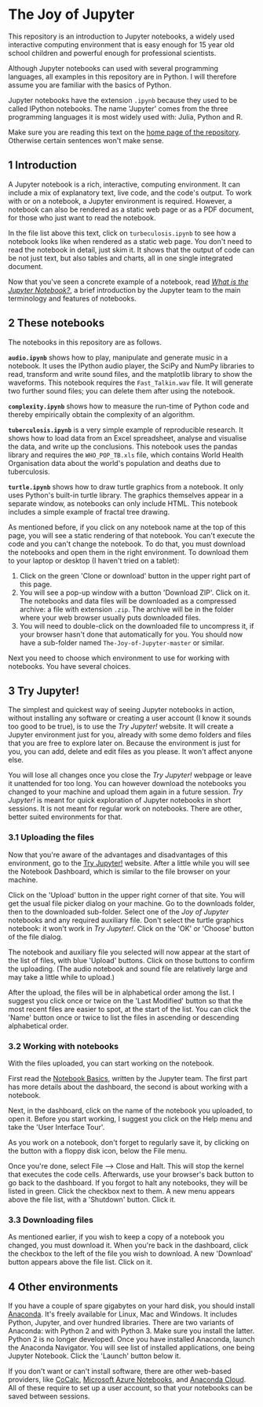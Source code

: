 # The Joy of Jupyter

This repository is an introduction to Jupyter notebooks, a widely used 
interactive computing environment that is easy enough for 15 year old 
school children and powerful enough for professional scientists.

Although Jupyter notebooks can used with several programming languages,
all examples in this repository are in Python. 
I will therefore assume you are familiar with the basics of Python.

Jupyter notebooks have the extension `.ipynb` because they used 
to be called IPython notebooks. 
The name 'Jupyter' comes from the three programming languages 
it is most widely used with: Julia, Python and R.

Make sure you are reading this text on the [home page of the repository](http://github.com/mwermelinger/The-Joy-of-Jupyter). 
Otherwise certain sentences won't make sense.

## 1 Introduction

A Jupyter notebook is a rich, interactive, computing environment.
It can include a mix of explanatory text, live code, and the code's output.
To work with or on a notebook, a Jupyter environment is required. However, 
a notebook can also be rendered as a static web page or as a PDF document,
for those who just want to read the notebook.

In the file list above this text, click on `turbeculosis.ipynb` to
see how a notebook looks like when rendered as a static web page.
You don't need to read the notebook in detail, just skim it.
It shows that the output of code can be not just text, 
but also tables and charts, all in one single integrated document.

Now that you've seen a concrete example of a notebook, 
read [_What is the Jupyter Notebook?_](https://github.com/jupyter/notebook/blob/master/docs/source/examples/Notebook/What%20is%20the%20Jupyter%20Notebook.ipynb), 
a brief introduction by the Jupyter team to 
the main terminology and features of notebooks.

## 2 These notebooks

The notebooks in this repository are as follows.

**`audio.ipynb`** shows how to play, manipulate and generate music 
in a notebook.
It uses the IPython audio player, 
the SciPy and NumPy libraries to read, transform and write sound files, 
and the matplotlib library to show the waveforms. 
This notebook requires the `Fast_Talkin.wav` file. 
It will generate two further sound files; 
you can delete them after using the notebook.

**`complexity.ipynb`** shows how to measure the run-time of
Python code and thereby empirically obtain the complexity of an algorithm.

**`tuberculosis.ipynb`** is a very simple example of reproducible research. 
It shows how to load data from an Excel spreadsheet, 
analyse and visualise the data, and write up the conclusions. 
This notebook uses the pandas library and requires the `WHO_POP_TB.xls` file, 
which contains World Health Organisation data about 
the world's population and deaths due to tuberculosis. 

**`turtle.ipynb`** shows how to draw turtle graphics from a notebook. 
It only uses Python's built-in turtle library. 
The graphics themselves appear in a separate window, 
as notebooks can only include HTML. 
This notebook includes a simple example of fractal tree drawing.

As mentioned before, if you click on any notebook name at the top of this page,
you will see a static rendering of that notebook. 
You can't execute the code and you can't change the notebook. To do that, 
you must download the notebooks and open them in the right environment. 
To download them to your laptop or desktop (I haven't tried on a tablet):

1. Click on the green 'Clone or download' button in the upper right part of this page.
1. You will see a pop-up window with a button 'Download ZIP'. Click on it. The notebooks and data files will be downloaded as a compressed archive: a file with extension `.zip`. The archive will be in the folder where your web browser usually puts downloaded files. 
1. You will need to double-click on the downloaded file to uncompress it, if your browser hasn't done that automatically for you. You should now have a sub-folder named `The-Joy-of-Jupyter-master` or similar. 

Next you need to choose which environment to use for working with notebooks.
You have several choices.

## 3 Try Jupyter!

The simplest and quickest way of seeing Jupyter notebooks in action, 
without installing any software or creating a user account 
(I know it sounds too good to be true), is to use the _Try Jupyter!_ website. 
It will create a Jupyter environment just for you, already with 
some demo folders and files that you are free to explore later on. 
Because the environment is just for you, you can add, delete and edit files 
as you please. It won't affect anyone else. 

You will lose all changes once you close the _Try Jupyter!_ webpage 
or leave it unattended for too long. 
You can however download the notebooks you changed to your machine 
and upload them again in a future session.
_Try Jupyter!_ is meant for quick exploration of Jupyter notebooks 
in short sessions. It is not meant for regular work on notebooks.
There are other, better suited environments for that.

### 3.1 Uploading the files

Now that you're aware of the advantages and disadvantages of this environment,
go to the [Try Jupyter!](http://try.jupyter.org) website. 
After a little while you will see the Notebook Dashboard, 
which is similar to the file browser on your machine. 

Click on the 'Upload' button in the upper right corner of that site. 
You will get the usual file picker dialog on your machine. 
Go to the downloads folder, then to the downloaded sub-folder. 
Select one of the _Joy of Jupyter_ notebooks and any required auxiliary file. 
Don't select the turtle graphics notebook: it won't work in _Try Jupyter!_.
Click on the 'OK' or 'Choose' button of the file dialog. 

The notebook and auxiliary file you selected will now appear 
at the start of the list of files, with blue 'Upload' buttons. 
Click on those buttons to confirm the uploading. 
(The audio notebook and sound file are relatively large 
and may take a little while to upload.)

After the upload, the files will be in alphabetical order among the list. 
I suggest you click once or twice on the 'Last Modified' button 
so that the most recent files are easier to spot, at the start of the list.
You can click the 'Name' button once or twice to list the files
in ascending or descending alphabetical order.

### 3.2 Working with notebooks

With the files uploaded, you can start working on the notebook.

First read the [Notebook Basics](https://github.com/jupyter/notebook/blob/master/docs/source/examples/Notebook/Notebook%20Basics.ipynb), 
written by the Jupyter team. 
The first part has more details about the dashboard,
the second is about working with a notebook.

Next, in the dashboard, click on the name of the notebook you uploaded,
to open it. Before you start working, 
I suggest you click on the Help menu and take the 'User Interface Tour'.

As you work on a notebook, don't forget to regularly save it, 
by clicking on the button with a floppy disk icon, below the File menu.

Once you're done, select File –> Close and Halt. 
This will stop the kernel that executes the code cells.
Afterwards, use your browser's back button to go back to the dashboard.
If you forgot to halt any notebooks, they will be listed in green.
Click the checkbox next to them. 
A new menu appears above the file list, with a 'Shutdown' button. Click it.

### 3.3 Downloading files

As mentioned earlier, if you wish to keep a copy of a notebook you changed, 
you must download it. When you're back in the dashboard, 
click the checkbox to the left of the file you wish to download.
A new 'Download' button appears above the file list. Click on it.

## 4 Other environments

If you have a couple of spare gigabytes on your hard disk,
you should install [Anaconda](https://www.anaconda.com/download). 
It's freely available for Linux, Mac and Windows.
It includes Python, Jupyter, and over hundred libraries.
There are two variants of Anaconda: with Python 2 and with Python 3.
Make sure you install the latter. Python 2 is no longer developed.
Once you have installed Anaconda, launch the Anaconda Navigator.
You will see list of installed applications, one being Jupyter Notebook.
Click the 'Launch' button below it. 

If you don't want or can't install software, there are other web-based
providers, like [CoCalc](http://cocalc.com), 
[Microsoft Azure Notebooks](https://notebooks.azure.com), 
and [Anaconda Cloud](https://anaconda.org).
All of these require to set up a user account, 
so that your notebooks can be saved between sessions.